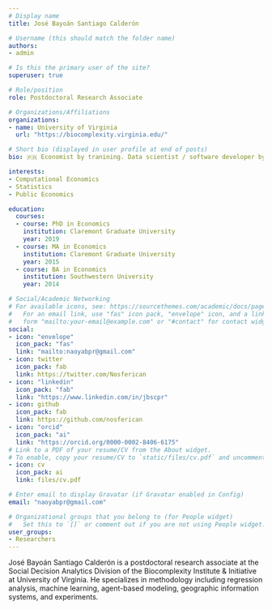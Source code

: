 ```yaml
---
# Display name
title: José Bayoán Santiago Calderón

# Username (this should match the folder name)
authors:
- admin

# Is this the primary user of the site?
superuser: true

# Role/position
role: Postdoctoral Research Associate

# Organizations/Affiliations
organizations:
- name: University of Virginia
  url: "https://biocomplexity.virginia.edu/"

# Short bio (displayed in user profile at end of posts)
bio: 🇵🇷 Economist by tranining. Data scientist / software developer by accident.

interests:
- Computational Economics
- Statistics
- Public Economics

education:
  courses:
  - course: PhD in Economics
    institution: Claremont Graduate University
    year: 2019
  - course: MA in Economics
    institution: Claremont Graduate University
    year: 2015
  - course: BA in Economics
    institution: Southwestern University
    year: 2014

# Social/Academic Networking
# For available icons, see: https://sourcethemes.com/academic/docs/page-builder/#icons
#   For an email link, use "fas" icon pack, "envelope" icon, and a link in the
#   form "mailto:your-email@example.com" or "#contact" for contact widget.
social:
- icon: "envelope"
  icon_pack: "fas"
  link: "mailto:naoyabpr@gmail.com"
- icon: twitter
  icon_pack: fab
  link: https://twitter.com/Nosferican
- icon: "linkedin"
  icon_pack: "fab"
  link: "https://www.linkedin.com/in/jbscpr"
- icon: github
  icon_pack: fab
  link: https://github.com/nosferican
- icon: "orcid"
  icon_pack: "ai"
  link: "https://orcid.org/0000-0002-8406-6175"
# Link to a PDF of your resume/CV from the About widget.
# To enable, copy your resume/CV to `static/files/cv.pdf` and uncomment the lines below.
- icon: cv
  icon_pack: ai
  link: files/cv.pdf

# Enter email to display Gravatar (if Gravatar enabled in Config)
email: "naoyabpr@gmail.com"

# Organizational groups that you belong to (for People widget)
#   Set this to `[]` or comment out if you are not using People widget.
user_groups:
- Researchers
---
```


José Bayoán Santiago Calderón is a postdoctoral research associate at the Social Decision Analytics Division of the Biocomplexity Institute & Initiative at University of Virginia. He specializes in methodology including regression analysis, machine learning, agent-based modeling, geographic information systems, and experiments.
